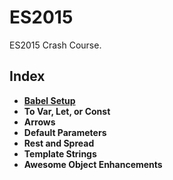 # ES2015
ES2015 Crash Course.

## Index
* **[Babel Setup](./docs/babel-setup.md)**
* **To Var, Let, or Const**
* **Arrows**
* **Default Parameters**
* **Rest and Spread**
* **Template Strings**
* **Awesome Object Enhancements**
